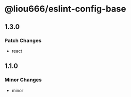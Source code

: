 # @liou666/eslint-config-base

## 1.3.0

### Patch Changes

- react

## 1.1.0

### Minor Changes

- minor
